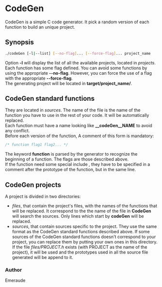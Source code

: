 # CodeGen

CodeGen is a simple C code generator. It pick a random version of each function to build an unique project.

## Synopsis

```bash
./codeGen [-l|--list] [--no-flag]... [--force-flag]... project_name
```

Option **-l** will display the list of all the available projects, located in *projects*.  
Each function has some flag defined. You can avoid some functions by using the appropriate **--no-flag**. However, you can force the use of a flag with the appropriate **--force-flag**.  
The generating project will be located in **target/project_name/**.

## CodeGen standard functions

They are located in *sources*. The name of the file is the name of the function you have to use in the rest of your code. It will be automatically replaced.  
Each function must have a name looking like **__codeGen__NAME** to avoid any conflict.  
Before each version of the function, A comment of this form is mandatory:

```c
/* function flag1 flag2... */
```

The keyword **function** is parsed by the generator to recognize the beginning of a function. The flags are those described above.  
If the function need some special include , they have to be specified in a comment after the prototype of the function, but in the same line.

## CodeGen projects

A project is divided in two directories:
- *files*, that contain the project's files, with the names of the functions that will be replaced. It correspond to the the name of the file in **CodeGen** will search the sources. Only lines which start by **__codeGen__** will be replaced.
- *sources*, that contain sources specific to the project. They use the same format as the CodeGen standard functions described above. If some sources of the CodeGen standard functions doesn't correspond to your project, you can replace them by putting your own ones in this directory.
If the file *files/PROJECT.h* exists (with PROJECT as the name of the project), it will be used and the prototypes used in all the source file generated will be append to it.

### Author

Emeraude
